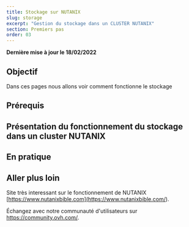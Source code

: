 ```yaml
---
title: Stockage sur NUTANIX
slug: storage
excerpt: "Gestion du stockage dans un CLUSTER NUTANIX"
section: Premiers pas
order: 03
---
```


**Dernière mise à jour le 18/02/2022**

## Objectif

Dans ces pages nous allons voir comment fonctionne le stockage

## Prérequis

## Présentation du fonctionnement du stockage dans un cluster NUTANIX

## En pratique


## Aller plus loin


Site très interessant sur le fonctionnement de NUTANIX [https://www.nutanixbible.com](<https://www.nutanixbible.com/>).

Échangez avec notre communauté d'utilisateurs sur <https://community.ovh.com/>.

